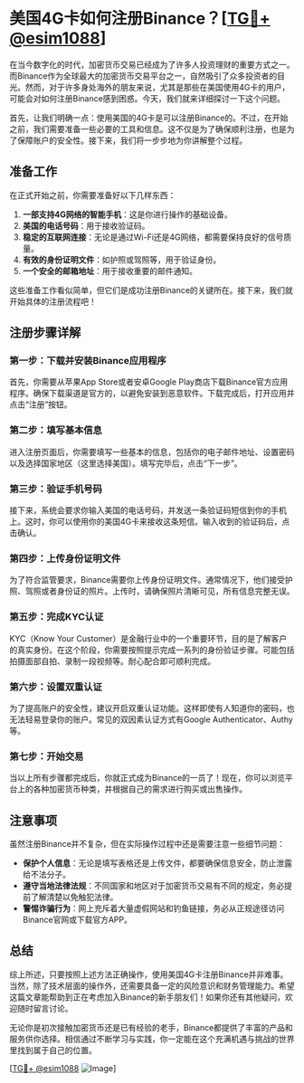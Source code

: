 # 美国4G卡如何注册Binance？[[TG💪+ @esim1088](https://t.me/s/esim1088)]

在当今数字化的时代，加密货币交易已经成为了许多人投资理财的重要方式之一。而Binance作为全球最大的加密货币交易平台之一，自然吸引了众多投资者的目光。然而，对于许多身处海外的朋友来说，尤其是那些在美国使用4G卡的用户，可能会对如何注册Binance感到困惑。今天，我们就来详细探讨一下这个问题。

首先，让我们明确一点：使用美国的4G卡是可以注册Binance的。不过，在开始之前，我们需要准备一些必要的工具和信息。这不仅是为了确保顺利注册，也是为了保障账户的安全性。接下来，我们将一步步地为你讲解整个过程。

## 准备工作

在正式开始之前，你需要准备好以下几样东西：

1. **一部支持4G网络的智能手机**：这是你进行操作的基础设备。
2. **美国的电话号码**：用于接收验证码。
3. **稳定的互联网连接**：无论是通过Wi-Fi还是4G网络，都需要保持良好的信号质量。
4. **有效的身份证明文件**：如护照或驾照等，用于验证身份。
5. **一个安全的邮箱地址**：用于接收重要的邮件通知。

这些准备工作看似简单，但它们是成功注册Binance的关键所在。接下来，我们就开始具体的注册流程吧！

## 注册步骤详解

### 第一步：下载并安装Binance应用程序

首先，你需要从苹果App Store或者安卓Google Play商店下载Binance官方应用程序。确保下载渠道是官方的，以避免安装到恶意软件。下载完成后，打开应用并点击“注册”按钮。

### 第二步：填写基本信息

进入注册页面后，你需要填写一些基本的信息，包括你的电子邮件地址、设置密码以及选择国家地区（这里选择美国）。填写完毕后，点击“下一步”。

### 第三步：验证手机号码

接下来，系统会要求你输入美国的电话号码，并发送一条验证码短信到你的手机上。这时，你可以使用你的美国4G卡来接收这条短信。输入收到的验证码后，点击确认。

### 第四步：上传身份证明文件

为了符合监管要求，Binance需要你上传身份证明文件。通常情况下，他们接受护照、驾照或者身份证的照片。上传时，请确保照片清晰可见，所有信息完整无误。

### 第五步：完成KYC认证

KYC（Know Your Customer）是金融行业中的一个重要环节，目的是了解客户的真实身份。在这个阶段，你需要按照提示完成一系列的身份验证步骤。可能包括拍摄面部自拍、录制一段视频等。耐心配合即可顺利完成。

### 第六步：设置双重认证

为了提高账户的安全性，建议开启双重认证功能。这样即使有人知道你的密码，也无法轻易登录你的账户。常见的双因素认证方式有Google Authenticator、Authy等。

### 第七步：开始交易

当以上所有步骤都完成后，你就正式成为Binance的一员了！现在，你可以浏览平台上的各种加密货币种类，并根据自己的需求进行购买或出售操作。

## 注意事项

虽然注册Binance并不复杂，但在实际操作过程中还是需要注意一些细节问题：

- **保护个人信息**：无论是填写表格还是上传文件，都要确保信息安全，防止泄露给不法分子。
- **遵守当地法律法规**：不同国家和地区对于加密货币交易有不同的规定，务必提前了解清楚以免触犯法律。
- **警惕诈骗行为**：网上充斥着大量虚假网站和钓鱼链接，务必从正规途径访问Binance官网或下载官方APP。

## 总结

综上所述，只要按照上述方法正确操作，使用美国4G卡注册Binance并非难事。当然，除了技术层面的操作外，还需要具备一定的风险意识和财务管理能力。希望这篇文章能帮助到正在考虑加入Binance的新手朋友们！如果你还有其他疑问，欢迎随时留言讨论。

无论你是初次接触加密货币还是已有经验的老手，Binance都提供了丰富的产品和服务供你选择。相信通过不断学习与实践，你一定能在这个充满机遇与挑战的世界里找到属于自己的位置。

[[TG💪+ @esim1088](https://t.me/s/esim1088) ![Image](https://i.postimg.cc/4NQfJmqS/Snipaste-2025-05-13-00-14-12.png)]